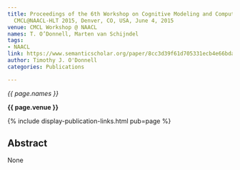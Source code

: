 ```yaml
---
title: Proceedings of the 6th Workshop on Cognitive Modeling and Computational Linguistics,
  CMCL@NAACL-HLT 2015, Denver, CO, USA, June 4, 2015
venue: CMCL Workshop @ NAACL
names: T. O’Donnell, Marten van Schijndel
tags:
- NAACL
link: https://www.semanticscholar.org/paper/8cc3d39f61d705331ecb4e66bda9b38e424c8f72
author: Timothy J. O'Donnell
categories: Publications

---
```


*{{ page.names }}*

**{{ page.venue }}**

{% include display-publication-links.html pub=page %}

## Abstract

None